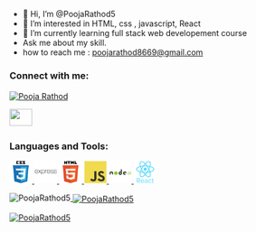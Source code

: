 - 👋 Hi, I’m @PoojaRathod5
- 👀 I’m interested in HTML, css , javascript, React
- 🌱 I’m currently learning full stack web developement course
- Ask me about my skill.
- how to reach me : poojarathod8669@gmail.com 
<h3 align="left">Connect with me:</h3>
<p align="left" ><a href="https://www.linkedin.com/in/pooja-rathod-9a133323b/" target="blank"><img align="center" src="https://raw.githubusercontent.com/rahuldkjain/github-profile-readme-generator/master/src/images/icons/Social/linked-in-alt.svg" alt="Pooja Rathod" height="30" width="40" /></a> 
 </p>
 <p>
 <a href="https://poojarathod5.github.io/" target="blank"> <img  src="https://cdn-icons-png.flaticon.com/512/522/522510.png" height="30" width="40" /> </a>
</p>
 <h3 align="left">Languages and Tools:</h3>
<p align="left"> <a href="https://getbootstrap.com" target="_blank" rel="noreferrer"> 

<img  src="https://raw.githubusercontent.com/devicons/devicon/master/icons/css3/css3-original-wordmark.svg" alt="css3" width="40" height="40"/> </a> <a href="https://expressjs.com" target="_blank" rel="noreferrer">
<img src="https://raw.githubusercontent.com/devicons/devicon/master/icons/express/express-original-wordmark.svg" alt="express" width="40" height="40"/> </a> <a href="https://www.w3.org/html/" target="_blank" rel="noreferrer">
<img src="https://raw.githubusercontent.com/devicons/devicon/master/icons/html5/html5-original-wordmark.svg" alt="html5" width="40" height="40"/> </a> <a href="https://developer.mozilla.org/en-US/docs/Web/JavaScript" target="_blank" rel="noreferrer">
<img src="https://raw.githubusercontent.com/devicons/devicon/master/icons/javascript/javascript-original.svg" alt="javascript" width="40" height="40"/> </a> <a href="https://www.mongodb.com/" target="_blank" rel="noreferrer">
<img src="https://raw.githubusercontent.com/devicons/devicon/master/icons/nodejs/nodejs-original-wordmark.svg" alt="nodejs" width="40" height="40"/> </a> <a href="https://reactjs.org/" target="_blank" rel="noreferrer">
<img src="https://raw.githubusercontent.com/devicons/devicon/master/icons/react/react-original-wordmark.svg" alt="react" width="40" height="40"/> </a> <a href="https://redux.js.org" target="_blank" rel="noreferrer">

<p><img align="left" src="https://github-readme-stats.vercel.app/api/top-langs?username=PoojaRathod5&show_icons=true&locale=en&layout=compact" alt="PoojaRathod5" /></p>
<p>&nbsp;<img align="center" src="https://github-readme-stats.vercel.app/api?username=PoojaRathod5&show_icons=true&locale=en" alt="PoojaRathod5" /></p>
<p><img align="center" src="https://github-readme-streak-stats.herokuapp.com/?user=PoojaRathod5&" alt="PoojaRathod5" /></p>
